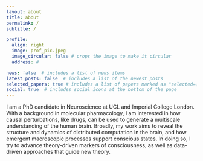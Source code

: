 ```yaml
---
layout: about
title: about
permalink: /
subtitle: /

profile:
  align: right
  image: prof_pic.jpeg
  image_circular: false # crops the image to make it circular
  address: #

news: false  # includes a list of news items
latest_posts: false  # includes a list of the newest posts
selected_papers: true # includes a list of papers marked as "selected={true}"
social: true  # includes social icons at the bottom of the page
---
```


I am a PhD candidate in Neuroscience at UCL and Imperial College London. With a background in molecular pharmacology, I am interested in how causal perturbations, like drugs, can be used to generate a multiscale understanding of the human brain. Broadly, my work aims to reveal the structure and dynamics of distributed computation in the brain, and how emergent macroscopic processes support conscious states. In doing so, I try to advance theory-driven markers of consciousness, as well as data-driven approaches that guide new theory.
